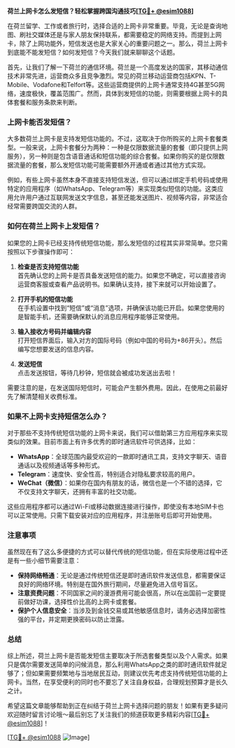 **荷兰上网卡怎么发短信？轻松掌握跨国沟通技巧[[TG💪+ @esim1088](https://t.me/s/esim1088)]**

在荷兰留学、工作或者旅行时，选择合适的上网卡非常重要。毕竟，无论是查询地图、刷社交媒体还是与家人朋友保持联系，都需要稳定的网络支持。而提到上网卡，除了上网功能外，短信发送也是大家关心的重要问题之一。那么，荷兰上网卡到底能不能发短信？如何发短信？今天我们就来聊聊这个话题。

首先，让我们了解一下荷兰的通信环境。荷兰是一个高度发达的国家，其移动通信技术非常先进，运营商众多且竞争激烈。常见的荷兰移动运营商包括KPN、T-Mobile、Vodafone和Telfort等。这些运营商提供的上网卡通常支持4G甚至5G网络，速度极快，覆盖范围广。然而，具体到发短信的功能，则需要根据上网卡的具体套餐和服务条款来判断。

### 上网卡能否发短信？

大多数荷兰上网卡是支持发短信功能的。不过，这取决于你所购买的上网卡套餐类型。一般来说，上网卡套餐分为两种：一种是仅限数据流量的套餐（即只提供上网服务），另一种则是包含语音通话和短信功能的综合套餐。如果你购买的是仅限数据流量的套餐，那么发短信功能可能需要额外开通或者通过其他方式实现。

例如，有些上网卡虽然本身不直接支持短信发送，但可以通过绑定手机号码或使用特定的应用程序（如WhatsApp、Telegram等）来实现类似短信的功能。这类应用允许用户通过互联网发送文字信息，甚至还能发送图片、视频等内容，非常适合经常需要跨国交流的人群。

### 如何在荷兰上网卡上发短信？

如果您的上网卡已经支持传统短信功能，那么发短信的过程其实非常简单。您只需按照以下步骤操作即可：

1. **检查是否支持短信功能**  
   首先确认您的上网卡是否具备发送短信的能力。如果您不确定，可以直接咨询运营商客服或查看产品说明书。如果确认支持，接下来就可以开始设置了。

2. **打开手机的短信功能**  
   在手机设置中找到“短信”或“消息”选项，并确保该功能已开启。如果您使用的是智能手机，还需要确保默认的消息应用程序能够正常使用。

3. **输入接收方号码并编辑内容**  
   打开短信界面后，输入对方的国际号码（例如中国的号码为+86开头）。然后编写您想要发送的信息内容。

4. **发送短信**  
   点击发送按钮，等待几秒钟，短信就会被成功发送出去啦！

需要注意的是，在发送国际短信时，可能会产生额外费用。因此，在使用之前最好先了解清楚相关收费标准。

### 如果不上网卡支持短信怎么办？

对于那些不支持传统短信功能的上网卡来说，我们可以借助第三方应用程序来实现类似的效果。目前市面上有许多优秀的即时通讯软件可供选择，比如：

- **WhatsApp**：全球范围内最受欢迎的一款即时通讯工具，支持文字聊天、语音通话以及视频通话等多种形式。
- **Telegram**：速度快、安全性高，特别适合对隐私要求较高的用户。
- **WeChat（微信）**：如果你在国内有朋友的话，微信也是一个不错的选择，它不仅支持文字聊天，还拥有丰富的社交功能。

这些应用程序都可以通过Wi-Fi或移动数据连接进行操作，即使没有本地SIM卡也可以正常使用。只需下载安装对应的应用程序，并注册账号后即可开始使用。

### 注意事项

虽然现在有了这么多便捷的方式可以替代传统的短信功能，但在实际使用过程中还是有一些小细节需要注意：

- **保持网络畅通**：无论是通过传统短信还是即时通讯软件发送信息，都需要保证良好的网络环境。特别是在国外旅行期间，尽量避免进入信号盲区。
- **注意资费问题**：不同国家之间的漫游费用可能会很高，所以在出国前一定要提前做好功课，选择性价比高的上网卡或套餐。
- **保护个人信息安全**：当涉及到金钱交易或其他敏感信息时，请务必选择加密性强的平台，并定期更换密码以防止泄露。

### 总结

综上所述，荷兰上网卡是否能发短信主要取决于所选套餐类型以及个人需求。如果只是偶尔需要发送简单的问候消息，那么利用WhatsApp之类的即时通讯软件就足够了；但如果需要频繁地与当地居民互动，则建议优先考虑支持传统短信功能的上网卡。当然，在享受便利的同时也不要忘了关注自身权益，合理规划预算才是长久之计。

希望这篇文章能够帮助到正在纠结于荷兰上网卡选择问题的朋友！如果有更多疑问欢迎随时留言讨论哦～最后别忘了关注我们的频道获取更多精彩内容[[TG💪+ @esim1088](https://t.me/s/esim1088)]！

[[TG💪+ @esim1088](https://t.me/s/esim1088) ![Image](https://i.postimg.cc/4NQfJmqS/Snipaste-2025-05-13-00-14-12.png)]